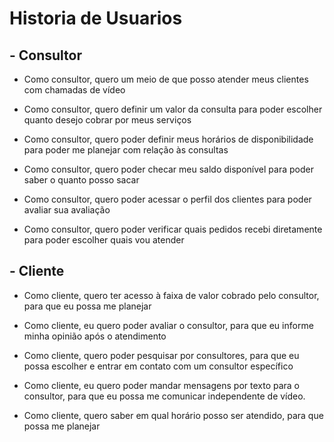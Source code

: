 # Historia de Usuarios
## - Consultor

- Como consultor, quero um meio de que posso atender meus clientes com chamadas de vídeo
  
- Como consultor, quero definir um valor da consulta para poder escolher quanto desejo cobrar por meus serviços 

- Como consultor, quero poder definir meus horários de disponibilidade para poder me planejar com relação às consultas

- Como consultor, quero poder checar meu saldo disponível para poder saber o quanto posso sacar

- Como consultor, quero poder acessar o perfil dos clientes para poder avaliar sua avaliação 

- Como consultor, quero poder verificar quais pedidos recebi diretamente para poder escolher quais vou atender

## - Cliente

- Como cliente, quero ter acesso à faixa de valor cobrado pelo consultor, para que eu possa me planejar 

- Como cliente, eu quero poder avaliar o consultor, para que eu informe minha opinião após o atendimento

- Como cliente, quero poder pesquisar por consultores, para que eu possa escolher e entrar em contato com um consultor específico 

- Como cliente, eu quero poder mandar mensagens por texto para o consultor, para que eu possa me comunicar independente de vídeo.

- Como cliente, quero saber em qual horário posso ser atendido, para que possa me planejar
